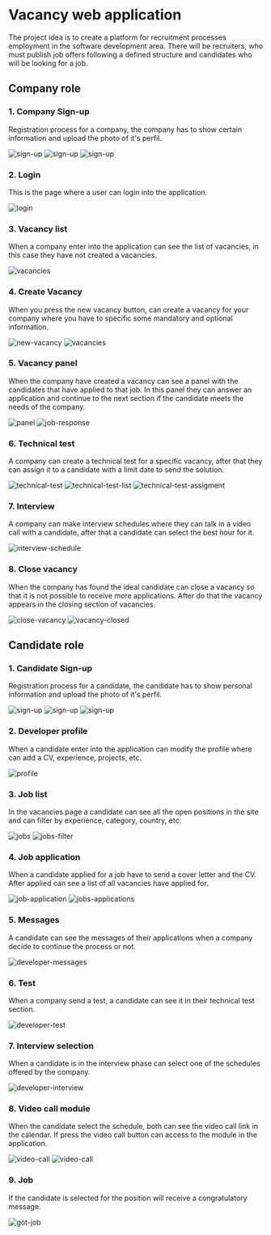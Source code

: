 # Vacancy web application

The project idea is to create a platform for recruitment processes employment in the software development area. There will be recruiters, who must publish job offers following a defined structure and candidates who will be looking for a job.

## Company role

### 1. Company Sign-up 

Registration process for a company, the company has to show certain information and upload the photo of it's perfil.

![sign-up](./Screenshots/company-sign-up.png)
![sign-up](./Screenshots/company-sign-up-1.png)
![sign-up](./Screenshots/company-sign-up-2.png)

### 2. Login

This is the page where a user can login into the application.

![login](./Screenshots/login.png)

### 3. Vacancy list

When a company enter into the application can see the list of vacancies, in this case they have not created a vacancies. 

![vacancies](./Screenshots/vacancy-list.png)

### 4. Create Vacancy

When you press the new vacancy button, can create a vacancy for your company where you have to specific some mandatory and optional information. 

![new-vacancy](./Screenshots/vacancy-created.png)
![vacancies](./Screenshots/vacancy-list-1.png)

### 5. Vacancy panel

When the company have created a vacancy can see a panel with the candidates that have applied to that job. In this panel they can answer an application and continue to the next section if the candidate meets the needs of the company.

![panel](./Screenshots/company-panel.png)
![job-response](./Screenshots/job-response.png)

### 6. Technical test

A company can create a technical test for a specific vacancy, after that they can assign it to a candidate with a limit date to send the solution.

![technical-test](./Screenshots/technical-test.png)
![technical-test-list](./Screenshots/technical-test-list.png)
![technical-test-assigment](./Screenshots/technical-test-assigment.png)

### 7. Interview

A company can make interview schedules where they can talk in a video call with a candidate, after that a candidate can select the best hour for it. 

![interview-schedule](./Screenshots/interview-schedule.png)

### 8. Close vacancy

When the company has found the ideal candidate can close a vacancy so that it is not possible to receive more applications. After do that the vacancy appears in the closing section of vacancies. 

![close-vacancy](./Screenshots/vacancy-closed.png)
![vacancy-closed](./Screenshots/vacancy-closed-1.png)

## Candidate role

### 1. Candidate Sign-up

Registration process for a candidate, the candidate has to show personal information and upload the photo of it's perfil.

![sign-up](./Screenshots/developer-sign-up.png)
![sign-up](./Screenshots/developer-sign-up-1.png)
![sign-up](./Screenshots/developer-sign-up-2.png)

### 2. Developer profile

When a candidate enter into the application can modify the profile where can add a CV, experience, projects, etc.

![profile](./Screenshots/developer-profile.png)

### 3. Job list

In the vacancies page a candidate can see all the open positions in the site and can filter by experience, category, country, etc.

![jobs](./Screenshots/jobs.png)
![jobs-filter](./Screenshots/jobs-filter.png)

### 4. Job application

When a candidate applied for a job have to send a cover letter and the CV. After applied can see a list of all vacancies have applied for.

![job-application](./Screenshots/job-application.png)
![jobs-applications](./Screenshots/jobs-applications.png)

### 5. Messages

A candidate can see the messages of their applications when a company decide to continue the process or not.

![developer-messages](./Screenshots/developer-messages.png)

### 6. Test

When a company send a test, a candidate can see it in their technical test section.

![developer-test](./Screenshots/developer-test.png)

### 7. Interview selection

When a candidate is in the interview phase can select one of the schedules offered by the company.

![developer-interview](./Screenshots/developer-interview.png)

### 8. Video call module

When the candidate select the schedule, both can see the video call link in the calendar. If press the video call button can access to the module in the application.

![video-call](./Screenshots/video-call.png)
![video-call](./Screenshots/video-call-1.png)

### 9. Job

If the candidate is selected for the position will receive a congratulatory message.

![got-job](./Screenshots/got-job.png)